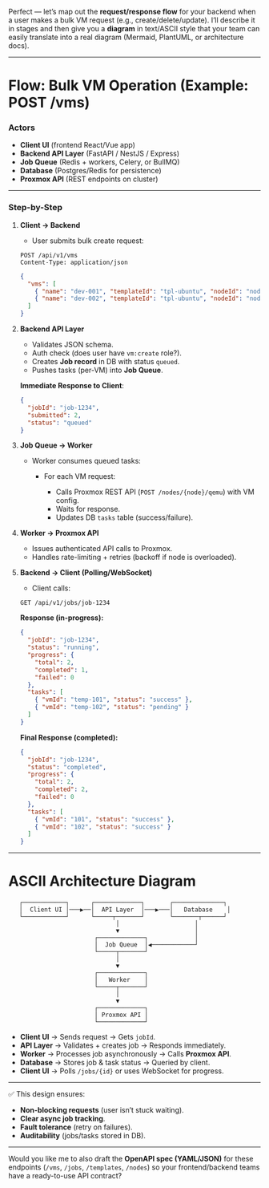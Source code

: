 Perfect — let’s map out the **request/response flow** for your backend when a user makes a bulk VM request (e.g., create/delete/update). I’ll describe it in stages and then give you a **diagram** in text/ASCII style that your team can easily translate into a real diagram (Mermaid, PlantUML, or architecture docs).

---

# **Flow: Bulk VM Operation (Example: POST /vms)**

### **Actors**

* **Client UI** (frontend React/Vue app)
* **Backend API Layer** (FastAPI / NestJS / Express)
* **Job Queue** (Redis + workers, Celery, or BullMQ)
* **Database** (Postgres/Redis for persistence)
* **Proxmox API** (REST endpoints on cluster)

---

### **Step-by-Step**

1. **Client → Backend**

   * User submits bulk create request:

   ```http
   POST /api/v1/vms
   Content-Type: application/json
   ```

   ```json
   {
     "vms": [
       { "name": "dev-001", "templateId": "tpl-ubuntu", "nodeId": "node-a", "cpu": 4 },
       { "name": "dev-002", "templateId": "tpl-ubuntu", "nodeId": "node-b", "cpu": 2 }
     ]
   }
   ```

2. **Backend API Layer**

   * Validates JSON schema.
   * Auth check (does user have `vm:create` role?).
   * Creates **Job record** in DB with status `queued`.
   * Pushes tasks (per-VM) into **Job Queue**.

   **Immediate Response to Client**:

   ```json
   {
     "jobId": "job-1234",
     "submitted": 2,
     "status": "queued"
   }
   ```

3. **Job Queue → Worker**

   * Worker consumes queued tasks:

     * For each VM request:

       * Calls Proxmox REST API (`POST /nodes/{node}/qemu`) with VM config.
       * Waits for response.
       * Updates DB `tasks` table (success/failure).

4. **Worker → Proxmox API**

   * Issues authenticated API calls to Proxmox.
   * Handles rate-limiting + retries (backoff if node is overloaded).

5. **Backend → Client (Polling/WebSocket)**

   * Client calls:

   ```http
   GET /api/v1/jobs/job-1234
   ```

   **Response (in-progress):**

   ```json
   {
     "jobId": "job-1234",
     "status": "running",
     "progress": {
       "total": 2,
       "completed": 1,
       "failed": 0
     },
     "tasks": [
       { "vmId": "temp-101", "status": "success" },
       { "vmId": "temp-102", "status": "pending" }
     ]
   }
   ```

   **Final Response (completed):**

   ```json
   {
     "jobId": "job-1234",
     "status": "completed",
     "progress": {
       "total": 2,
       "completed": 2,
       "failed": 0
     },
     "tasks": [
       { "vmId": "101", "status": "success" },
       { "vmId": "102", "status": "success" }
     ]
   }
   ```

---

# **ASCII Architecture Diagram**

```
   ┌────────────┐      ┌─────────────┐       ┌──────────────┐
   │  Client UI │───▶──│  API Layer  │───▶───│   Database    │
   └────────────┘      └─────┬───────┘       └───────┬──────┘
                              │                     │
                              ▼                     │
                        ┌─────────────┐             │
                        │  Job Queue  │◀────────────┘
                        └─────┬───────┘
                              │
                              ▼
                        ┌─────────────┐
                        │   Worker    │
                        └─────┬───────┘
                              │
                              ▼
                        ┌─────────────┐
                        │ Proxmox API │
                        └─────────────┘
```

* **Client UI** → Sends request → Gets `jobId`.
* **API Layer** → Validates + creates job → Responds immediately.
* **Worker** → Processes job asynchronously → Calls **Proxmox API**.
* **Database** → Stores job & task status → Queried by client.
* **Client UI** → Polls `/jobs/{id}` or uses WebSocket for progress.

---

✅ This design ensures:

* **Non-blocking requests** (user isn’t stuck waiting).
* **Clear async job tracking**.
* **Fault tolerance** (retry on failures).
* **Auditability** (jobs/tasks stored in DB).

---

Would you like me to also draft the **OpenAPI spec (YAML/JSON)** for these endpoints (`/vms`, `/jobs`, `/templates`, `/nodes`) so your frontend/backend teams have a ready-to-use API contract?
